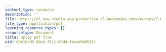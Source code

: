 ```yaml
---
content_type: resource
description: ''
file: https://ol-ocw-studio-app-production.s3.amazonaws.com/courses/7-016-introductory-biology-fall-2018/d0e1bcd38be3f2c108d4f4ceebb0515c_qtGHKiAROig.pdf
file_type: application/pdf
learning_resource_types: []
resourcetype: Document
title: 3play pdf file
uid: d0e1bcd3-8be3-f2c1-08d4-f4ceebb0515c
---
```

